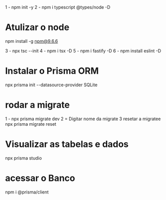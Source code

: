1 - npm init -y
2 - npm i typescript @types/node -D

# Atulizar o node
npm install -g npm@9.6.6

3 - npx tsc --init
4 - npm i tsx -D
5 - npm i  fastify -D
6 - npm install eslint -D

# Instalar o Prisma ORM
npx prisma init --datasource-provider SQLite

# rodar a migrate
1 - npx prisma migrate dev 
2 = Digitar nome da migrate <nome dado a 
migrate>
3 resetar a migratee npx prisma migrate reset

# Visualizar as tabelas e dados
npx prisma studio

# acessar o Banco
npm i @prisma/client